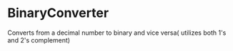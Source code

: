 # BinaryConverter
Converts from a decimal number to binary and vice versa( utilizes both 1's and 2's complement)
